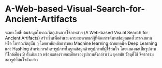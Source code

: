 # A-Web-based-Visual-Search-for-Ancient-Artifacts
ระบบเว็บสืบค้นข้อมูลโบราณวัตถุผ่านการใช้ภาพถ่าย (A Web-based Visual Search for Ancient Artifacts) สร้างขึ้นเพื่ออํานวยความสะดวกแก่ผู้ที่ต้องการค้นหาข้อมูลของโบราณสถานหรือ โบราณวัตถุนั้น ๆ โดยอาศัยหลักการของ Machine learning ด้วยเทคนิค Deep Learning และ Hashing สำหรับการค้นหารูปภาพในฐานข้อมูลด้วยรูปภาพที่ผู้ใช้สนใจ โดยแสดงผลเป็นรูปภาพที่ใกล้เคียง 3 อันดับแรก พร้อมแสดงรายละเอียดของรูปภาพดังกล่าวเช่น ยุคสมัย วัสดุที่ใช้ จิตรกรรมของรูปที่สนใจดังกล่าว
